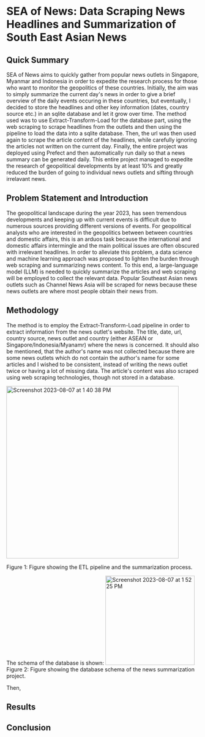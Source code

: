 # SEA of News: Data Scraping News Headlines and Summarization of South East Asian News

## Quick Summary
SEA of News aims to quickly gather from popular news outlets in Singapore, Myanmar and Indonesia in order to expedite the research process for those who want to monitor the geopolitics of these countries. Initially, the aim was to simply summarize the current day's news in order to give a brief overview of the daily events occuring in these countries, but eventually, I decided to store the headlines and other key information (dates, country source etc.) in an sqlite database and let it grow over time. The method used was to use Extract-Transform-Load for the database part, using the web scraping to scrape headlines from the outlets and then using the pipeline to load the data into a sqlite database. Then, the url was then used again to scrape the article content of the headlines, while carefully ignoring the articles not written on the current day. Finally, the entire project was deployed using Prefect and then automatically run daily so that a news summary can be generated daily. This entire project managed to expedite the research of geopolitical developments by at least 10% and greatly reduced the burden of going to individual news outlets and sifting through irrelavant news.

## Problem Statement and Introduction
The geopolitical landscape during the year 2023, has seen tremendous developments and keeping up with current events is difficult due to numerous sources providing different versions of events. For geopolitical analysts who are interested in the geopolitics between between countries and domestic affairs, this is an arduos task because the international and domestic affairs intermingle and the main political issues are often obscured with irrelevant headlines. In order to alleviate this problem, a data science and machine learning approach was proposed to lighten the burden through web scraping and summarizing news content. To this end, a large-language model (LLM) is needed to quickly summarize the articles and web scraping will be employed to collect the relevant data. Popular Southeast Asian news outlets such as Channel News Asia will be scraped for news because these news outlets are where most people obtain their news from.

## Methodology
The method is to employ the Extract-Transform-Load pipeline in order to extract information from the news outlet's website. The title, date, url, country source, news outlet and country (either ASEAN or Singapore/Indonesia/Myanamr) where the news is concerned. It should also be mentioned, that the author's name was not collected because there are some news outlets which do not contain the author's name for some articles and I wished to be consistent, instead of writing the news outlet twice or having a lot of missing data. The article's content was also scraped using web scraping technologies, though not stored in a database.


<img width="450" alt="Screenshot 2023-08-07 at 1 40 38 PM" src="https://github.com/ChrisDemSas/Machine-Learning-Projects/assets/93426725/fa7939c7-f6ec-4b12-849c-42d570f804b9">

Figure 1: Figure showing the ETL pipeline and the summarization process.


The schema of the database is shown:
<img width="233" alt="Screenshot 2023-08-07 at 1 52 25 PM" src="https://github.com/ChrisDemSas/Machine-Learning-Projects/assets/93426725/9db40df6-ca00-46d0-a57e-f594f6e7b75d">
Figure 2: Figure showing the database schema of the news summarization project.

Then, 


## Results

## Conclusion
